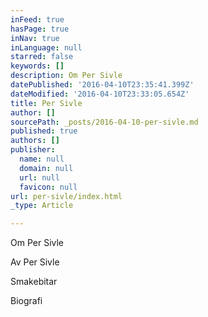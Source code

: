 ```yaml
---
inFeed: true
hasPage: true
inNav: true
inLanguage: null
starred: false
keywords: []
description: Om Per Sivle
datePublished: '2016-04-10T23:35:41.399Z'
dateModified: '2016-04-10T23:33:05.654Z'
title: Per Sivle
author: []
sourcePath: _posts/2016-04-10-per-sivle.md
published: true
authors: []
publisher:
  name: null
  domain: null
  url: null
  favicon: null
url: per-sivle/index.html
_type: Article

---
```

Om Per Sivle

Av Per Sivle

Smakebitar

Biografi